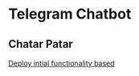 # Telegram Chatbot

## Chatar Patar
[Deploy intial functionality based](`https://linear.app/jovita/issue/JOV-21/telgram-bot-deployment-to-gcp`)